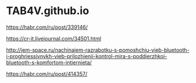 # TAB4V.github.io


https://habr.com/ru/post/339146/

https://cr-it.livejournal.com/34501.html

http://jem-space.ru/nachinaiem-razrabotku-s-pomoshchiu-vieb-bluetooth-i-proghriessivnykh-vieb-prilozhienii-kontrol-mira-s-poddierzhkoi-bluetooth-s-komfortom-intiernieta/

https://habr.com/ru/post/414357/
